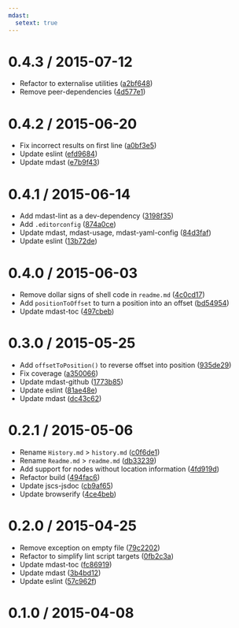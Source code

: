 ```yaml
---
mdast:
  setext: true
---
```


<!--lint disable no-multiple-toplevel-headings-->

0.4.3 / 2015-07-12
==================

*   Refactor to externalise utilities ([a2bf648](https://github.com/wooorm/mdast-range/commit/a2bf648))
*   Remove peer-dependencies ([4d577e1](https://github.com/wooorm/mdast-range/commit/4d577e1))

0.4.2 / 2015-06-20
==================

*   Fix incorrect results on first line ([a0bf3e5](https://github.com/wooorm/mdast-range/commit/a0bf3e5))
*   Update eslint ([efd9684](https://github.com/wooorm/mdast-range/commit/efd9684))
*   Update mdast ([e7b9f43](https://github.com/wooorm/mdast-range/commit/e7b9f43))

0.4.1 / 2015-06-14
==================

*   Add mdast-lint as a dev-dependency ([3198f35](https://github.com/wooorm/mdast-range/commit/3198f35))
*   Add `.editorconfig` ([874a0ce](https://github.com/wooorm/mdast-range/commit/874a0ce))
*   Update mdast, mdast-usage, mdast-yaml-config ([84d3faf](https://github.com/wooorm/mdast-range/commit/84d3faf))
*   Update eslint ([13b72de](https://github.com/wooorm/mdast-range/commit/13b72de))

0.4.0 / 2015-06-03
==================

*   Remove dollar signs of shell code in `readme.md` ([4c0cd17](https://github.com/wooorm/mdast-range/commit/4c0cd17))
*   Add `positionToOffset` to turn a position into an offset ([bd54954](https://github.com/wooorm/mdast-range/commit/bd54954))
*   Update mdast-toc ([497cbeb](https://github.com/wooorm/mdast-range/commit/497cbeb))

0.3.0 / 2015-05-25
==================

*   Add `offsetToPosition()` to reverse offset into position ([935de29](https://github.com/wooorm/mdast-range/commit/935de29))
*   Fix coverage ([a350066](https://github.com/wooorm/mdast-range/commit/a350066))
*   Update mdast-github ([1773b85](https://github.com/wooorm/mdast-range/commit/1773b85))
*   Update eslint ([81ae48e](https://github.com/wooorm/mdast-range/commit/81ae48e))
*   Update mdast ([dc43c62](https://github.com/wooorm/mdast-range/commit/dc43c62))

0.2.1 / 2015-05-06
==================

*   Rename `History.md` > `history.md` ([c0f6de1](https://github.com/wooorm/mdast-range/commit/c0f6de1))
*   Rename `Readme.md` > `readme.md` ([db33239](https://github.com/wooorm/mdast-range/commit/db33239))
*   Add support for nodes without location information ([4fd919d](https://github.com/wooorm/mdast-range/commit/4fd919d))
*   Refactor build ([494fac6](https://github.com/wooorm/mdast-range/commit/494fac6))
*   Update jscs-jsdoc ([cb9af65](https://github.com/wooorm/mdast-range/commit/cb9af65))
*   Update browserify ([4ce4beb](https://github.com/wooorm/mdast-range/commit/4ce4beb))

0.2.0 / 2015-04-25
==================

*   Remove exception on empty file ([79c2202](https://github.com/wooorm/mdast-range/commit/79c2202))
*   Refactor to simplify lint script targets ([0fb2c3a](https://github.com/wooorm/mdast-range/commit/0fb2c3a))
*   Update mdast-toc ([fc86919](https://github.com/wooorm/mdast-range/commit/fc86919))
*   Update mdast ([3b4bd12](https://github.com/wooorm/mdast-range/commit/3b4bd12))
*   Update eslint ([57c962f](https://github.com/wooorm/mdast-range/commit/57c962f))

0.1.0 / 2015-04-08
==================
